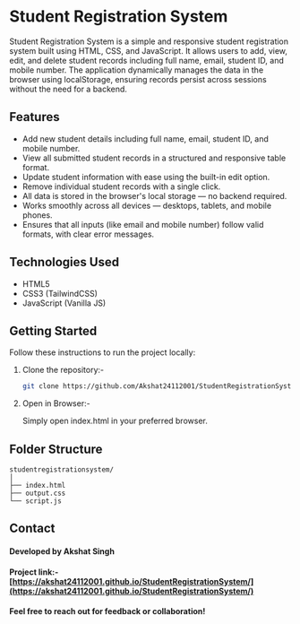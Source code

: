 # Student Registration System

Student Registration System is a simple and responsive student registration system built using HTML, CSS, and JavaScript. It allows users to add, view, edit, and delete student records including full name, email, student ID, and mobile number. The application dynamically manages the data in the browser using localStorage, ensuring records persist across sessions without the need for a backend.

## Features

- Add new student details including full name, email, student ID, and mobile number.
- View all submitted student records in a structured and responsive table format.
- Update student information with ease using the built-in edit option.
- Remove individual student records with a single click.
- All data is stored in the browser's local storage — no backend required.
- Works smoothly across all devices — desktops, tablets, and mobile phones.
- Ensures that all inputs (like email and mobile number) follow valid formats, with clear error messages.

## Technologies Used

- HTML5
- CSS3 (TailwindCSS)
- JavaScript (Vanilla JS)

## Getting Started

Follow these instructions to run the project locally:

1. Clone the repository:-

   ```bash
   git clone https://github.com/Akshat24112001/StudentRegistrationSystem
   ```

2. Open in Browser:-

   Simply open index.html in your preferred browser.

## Folder Structure

```
studentregistrationsystem/
│
├── index.html
├── output.css
└── script.js
```

## Contact

#### Developed by Akshat Singh

#### Project link:- [https://akshat24112001.github.io/StudentRegistrationSystem/](https://akshat24112001.github.io/StudentRegistrationSystem/)

#### Feel free to reach out for feedback or collaboration!
